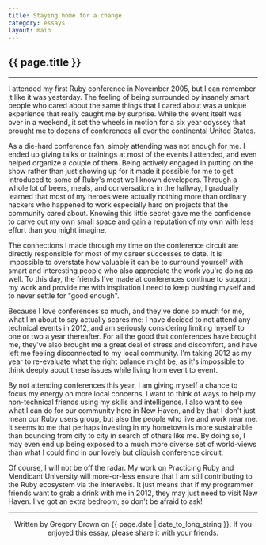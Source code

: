 ```yaml
---
title: Staying home for a change 
category: essays
layout: main
---
```


## {{ page.title }}

<hr>

I attended my first Ruby conference in November 2005, but I can remember it like it was yesterday. The feeling of being surrounded by insanely smart people who cared about the same things that I cared about was a unique experience that really caught me by surprise. While the event itself was over in a weekend, it set the wheels in motion for a six year odyssey that brought me to dozens of conferences all over the continental United States.

As a die-hard conference fan, simply attending was not enough for me. I ended up giving talks or trainings at most of the events I attended, and even helped organize a couple of them. Being actively engaged in putting on the show rather than just showing up for it made it possible for me to get introduced to some of Ruby's most well known developers. Through a whole lot of beers, meals, and conversations in the hallway, I gradually learned that most of my heroes were actually nothing more than ordinary hackers who happened to work especially hard on projects that the community cared about. Knowing this little secret gave me the confidence to carve out my own small space and gain a reputation of my own with less effort than you might imagine.

The connections I made through my time on the conference circuit are directly responsible for most of my career successes to date. It is impossible to overstate how valuable it can be to surround yourself with smart and interesting people who also appreciate the work you're doing as well. To this day, the friends I've made at conferences continue to support my work and provide me with inspiration I need to keep pushing myself and to never settle for "good enough".

Because I love conferences so much, and they've done so much for me, what I'm about to say actually scares me: I have decided to not attend any technical events in 2012, and am seriously considering limiting myself to one or two a year thereafter. For all the good that conferences have brought me, they've also brought me a great deal of stress and discomfort, and have left me feeling disconnected to my local community. I'm taking 2012 as my year to re-evaluate what the right balance might be, as it's impossible to think deeply about these issues while living from event to event.

By not attending conferences this year, I am giving myself a chance to focus my energy on more local concerns. I want to think of ways to help my non-technical friends using my skills and intelligence. I also want to see what I can do for our community here in New Haven, and by that I don't just mean our Ruby users group, but also the people who live and work near me. It seems to me that perhaps investing in my hometown is more sustainable than bouncing from city to city in search of others like me. By doing so, I may even end up being exposed to a much more diverse set of world-views than what I could find in our lovely but cliquish conference circuit.

Of course, I will not be off the radar. My work on Practicing Ruby and Mendicant University will more-or-less ensure that I am still contributing to the Ruby ecosystem via the interwebs. It just means that if my programmer friends want to grab a drink with me in 2012, they may just need to visit New Haven. I've got an extra bedroom, so don't be afraid to ask!

---

<p style="text-align: center; font-size: 1.0em">Written by Gregory Brown on {{ page.date | date_to_long_string }}. If you enjoyed this essay, please share it with your friends.</p>
